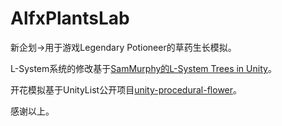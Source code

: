 # AlfxPlantsLab
 
新企划→用于游戏Legendary Potioneer的草药生长模拟。

L-System系统的修改基于[SamMurphy的L-System Trees in Unity](https://github.com/SamMurphy/L-System-Trees-in-Unity)。

开花模拟基于UnityList公开项目[unity-procedural-flower](https://unitylist.com/p/59r/Unity-procedural-flower)。

感谢以上。

